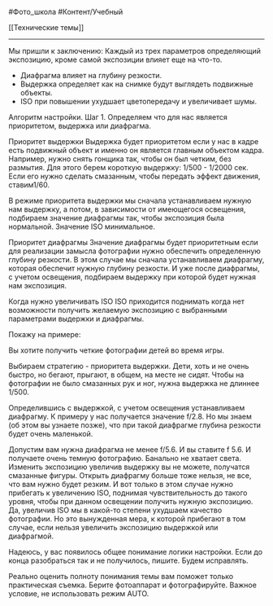 #Фото_школа #Контент/Учебный 

[[Технические темы]]
__________
Мы пришли к заключению:
 Каждый из трех параметров определяющий экспозицию, кроме самой экспозиции влияет еще на что-то.
- Диафрагма влияет на глубину резкости. 
- Выдержка определяет как на снимке будут выглядеть подвижные объекты. 
- ISO при повышении ухудшает цветопередачу и увеличивает шумы.

Алгоритм настройки.
Шаг 1.
Определяем что для нас является приоритетом, выдержка или диафрагма. 

Приоритет выдержки
Выдержка будет приоритетом если у нас в кадре есть подвижный объект и именно он является главным объектом кадра. 
Например, нужно снять гонщика так, чтобы он был четким, без размытия.
Для этого берем короткую выдержку: 1/500 - 1/2000 сек. 
Если его нужно сделать смазанным, чтобы передать эффект движения, ставим1/60.

В режиме приоритета выдержки мы сначала устанавливаем нужную нам выдержку, а потом, в зависимости от имеющегося освещения, подбираем значение диафрагмы так, чтобы экспозиция была нормальной.
Значение ISO минимальное.


Приоритет диафрагмы
Значение диафрагмы будет приоритетным если для реализации замысла фотографии нужно обеспечить определенную глубину резкости. В этом случае мы сначала устанавливаем диафрагму, которая обеспечит нужную глубину резкости. И уже после диафрагмы, с учетом освещения, подбираем выдержку при которой будет нужная нам экспозиция.


Когда нужно увеличивать ISO
ISO приходится поднимать когда нет возможности получить желаемую экспозицию с выбранными параметрами выдержки и диафрагмы.

Покажу на примере:

Вы хотите получить четкие фотографии детей во время игры.

Выбираем стратегию - приоритета выдержки.
Дети, хоть и не очень быстро, но бегают, прыгают, в общем, на месте не сидят. Чтобы на фотографии не было смазанных рук и ног, нужна выдержка не длиннее 1/500.

Определившись с выдержкой, с учетом освещения устанавливаем диафрагму. К примеру у нас получается значение f/2.8. Но мы знаем (об этом вы узнаете позже), что при такой диафрагме глубина резкости будет очень маленькой. 

Допустим вам нужна диафрагма не менее f/5.6. И вы ставите f 5.6. И получаете очень темную фотографию. Банально не хватает света. Изменить экспозицию увеличив выдержку вы не можете, получатся смазанные фигуры. Открыть диафрагму больше тоже нельзя, не все, что вам нужно будет резким.
И вот только в этом случае нужно прибегать к увеличению ISO, поднимая чувствительность до такого уровня, чтобы при данном освещении получить нужную экспозицию.
Да, увеличив ISO мы в какой-то степени ухудшаем качество фотографии. Но это вынужденная мера, к которой прибегают в том случае, если нельзя увеличить экспозицию выдержкой или диафрагмой.

Надеюсь, у вас появилось общее понимание логики настройки. 
Если до конца разобраться так и не получилось, пишите. Будем исправлять.

Реально оценить полноту понимания темы вам поможет только практическая съемка.
Берите фотоаппарат и фотографируйте. 
Важное условие, не использовать режим AUTO. 